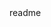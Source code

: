 <snippet>
  <content><![CDATA[
# ${1:Project Name}
A nodejs package that monitors a series of sensors attached to a C.H.I.P. board and reports space usage to a database behind a REST API.
## Installation
To get the software up and running, connect to the C.H.I.P. via serial or ssh and run:
`cd`
`git clone https://git.it.vt.edu/bradley1/smart-commons.git`
`cd smart-commons`
`npm install`
`node index.js`
## Usage
TODO: add schematic
This project requires creating one of the Smart Commons modules and writing it to a C.H.I.P. controller. The schematic for this writing is provided below:
![alt text](url to image "Smart Commons Module Schematic")
## Contributing
1. Fork it!
2. Create your feature branch: `git checkout -b my-new-feature`
3. Commit your changes: `git commit -am 'Add some feature'`
4. Push to the branch: `git push origin my-new-feature`
5. Submit a pull request
## History
The Smart Commons started as a project in the Virginia Tech University Libraries. The aim is to add sensors to furniture around the spaces in order to collect anonymous usage data and ultimately improve user experience of the spaces.
## Credits
This project relies on the Johnny-Five and chipio repositories. 
## License
MIT
]]></content>
  <tabTrigger>readme</tabTrigger>
</snippet>
